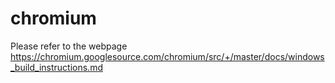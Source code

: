 # chromium
Please refer to the webpage https://chromium.googlesource.com/chromium/src/+/master/docs/windows_build_instructions.md
